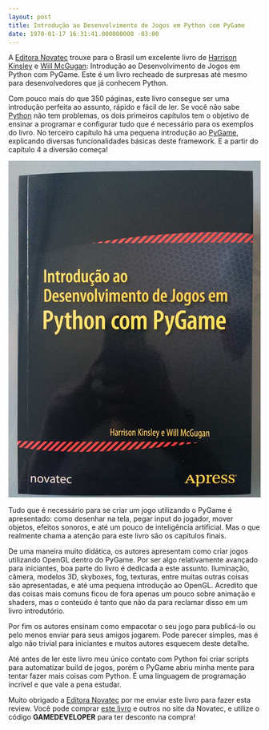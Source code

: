 ```yaml
---
layout: post
title: Introdução ao Desenvolvimento de Jogos em Python com PyGame
date: 1970-01-17 16:31:41.000000000 -03:00
---
```


A [Editora Novatec](http://www.novatec.com.br/livros/intropygame/) trouxe para o Brasil um excelente livro de [Harrison Kinsley](https://pythonprogramming.net/) e [Will McGugan](https://www.willmcgugan.com/): Introdução ao Desenvolvimento de Jogos em Python com PyGame. Este é um livro recheado de surpresas até mesmo para desenvolvedores que já conhecem Python.

Com pouco mais do que 350 páginas, este livro consegue ser uma introdução perfeita ao assunto, rápido e fácil de ler. Se você não sabe [Python](https://www.python.org/) não tem problemas, os dois primeiros capítulos tem o objetivo de ensinar a programar e configurar tudo que é necessário para os exemplos do livro. No terceiro capítulo há uma pequena introdução ao [PyGame](http://pygame.org/), explicando diversas funcionalidades básicas deste framework. E a partir do capítulo 4 a diversão começa!

![Introdução ao Desenvolvimento de Jogos em Python com PyGame](../content/images/2016/01/livro-pygame2-768x1024.jpg)

Tudo que é necessário para se criar um jogo utilizando o PyGame é apresentado: como desenhar na tela, pegar input do jogador, mover objetos, efeitos sonoros, e até um pouco de inteligência artificial. Mas o que realmente chama a atenção para este livro são os capítulos finais.

De uma maneira muito didática, os autores apresentam como criar jogos utilizando OpenGL dentro do PyGame. Por ser algo relativamente avançado para iniciantes, boa parte do livro é dedicada a este assunto. Iluminação, câmera, modelos 3D, skyboxes, fog, texturas, entre muitas outras coisas são apresentadas, e até uma pequena introdução ao OpenGL. Acredito que das coisas mais comuns ficou de fora apenas um pouco sobre animação e shaders, mas o conteúdo é tanto que não da para reclamar disso em um livro introdutório.

Por fim os autores ensinam como empacotar o seu jogo para publicá-lo ou pelo menos enviar para seus amigos jogarem. Pode parecer simples, mas é algo não trivial para iniciantes e muitos autores esquecem deste detalhe.

Até antes de ler este livro meu único contato com Python foi criar scripts para automatizar build de jogos, porém o PyGame abriu minha mente para tentar fazer mais coisas com Python. É uma linguagem de programação incrível e que vale a pena estudar.

Muito obrigado a [Editora Novatec](http://novatec.com.br/ "Novatec") por me enviar este livro para fazer esta review. Você pode comprar [este livro](http://www.novatec.com.br/livros/intropygame/ "Livro Android") e outros no site da Novatec, e utilize o código **GAMEDEVELOPER** para ter desconto na compra!


